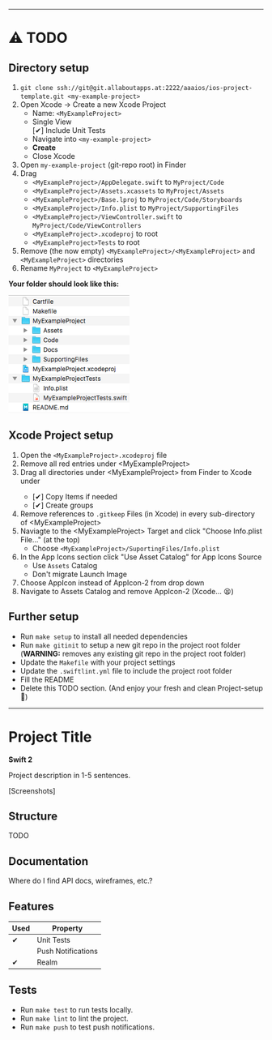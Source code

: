 --------

# ⚠️ TODO

## Directory setup
1. `git clone ssh://git@git.allaboutapps.at:2222/aaaios/ios-project-template.git <my-example-project>`
2. Open Xcode -> Create a new Xcode Project
	* Name: `<MyExampleProject>`
	* Single View  
	[✔] Include Unit Tests
	* Navigate into `<my-example-project>`
	* **Create**
	* Close Xcode
3. Open `my-example-project` (git-repo root) in Finder
4. Drag
	* `<MyExampleProject>/AppDelegate.swift` to `MyProject/Code`
	* `<MyExampleProject>/Assets.xcassets` to `MyProject/Assets`
	* `<MyExampleProject>/Base.lproj` to `MyProject/Code/Storyboards`
	* `<MyExampleProject>/Info.plist` to `MyProject/SupportingFiles`
	* `<MyExampleProject>/ViewController.swift` to `MyProject/Code/ViewControllers`
	* `<MyExampleProject>.xcodeproj` to root
	* `<MyExampleProject>Tests` to root
5. Remove (the now empty) `<MyExampleProject>/<MyExampleProject>` and `<MyExampleProject>` directories
6. Rename `MyProject` to `<MyExampleProject>`

**Your folder should look like this:**  

![Directory Tree](dir_tree.png)

## Xcode Project setup
1. Open the `<MyExampleProject>.xcodeproj` file
2. Remove all red entries under \<MyExampleProject>
3. Drag all directories under \<MyExampleProject> from Finder to Xcode under <MyExampleProject>
	* [✔] Copy Items if needed
	* [✔] Create groups
4. Remove references to `.gitkeep` Files (in Xcode) in every sub-directory of \<MyExampleProject>
5. Naviagte to the \<MyExampleProject> Target and click "Choose Info.plist File..." (at the top)
	* Choose `<MyExampleProject>/SuportingFiles/Info.plist`
6. In the App Icons section click "Use Asset Catalog" for App Icons Source
	* Use `Assets` Catalog
	* Don't migrate Launch Image
7. Choose AppIcon instead of AppIcon-2 from drop down
8. Navigate to Assets Catalog and remove AppIcon-2 (Xcode... 😫)  



## Further setup
* Run `make setup` to install all needed dependencies
* Run `make gitinit` to setup a new git repo in the project root folder (**WARNING:** removes any existing git repo in the project root folder)
* Update the `Makefile` with your project settings
* Update the `.swiftlint.yml` file to include the project root folder 
* Fill the README
* Delete this TODO section. (And enjoy your fresh and clean Project-setup 🙌)

--------


# Project Title

**Swift 2**

Project description in 1-5 sentences.

[Screenshots]

## Structure

TODO

## Documentation

Where do I find API docs, wireframes, etc.?

## Features

| Used | Property |
|------|----------|
| ✔    | Unit Tests
|      | Push Notifications 
| ✔    | Realm

## Tests

* Run `make test` to run tests locally.
* Run `make lint` to lint the project.
* Run `make push` to test push notifications.